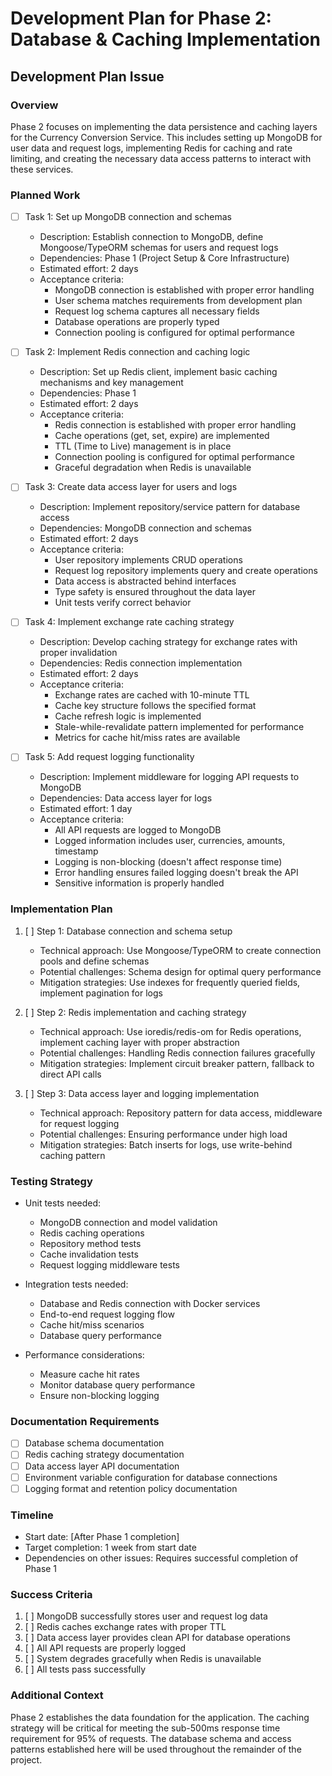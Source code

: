 # Development Plan for Phase 2: Database & Caching Implementation

## Development Plan Issue

### Overview

Phase 2 focuses on implementing the data persistence and caching layers for the Currency Conversion Service. This includes setting up MongoDB for user data and request logs, implementing Redis for caching and rate limiting, and creating the necessary data access patterns to interact with these services.

### Planned Work

- [ ] Task 1: Set up MongoDB connection and schemas
  - Description: Establish connection to MongoDB, define Mongoose/TypeORM schemas for users and request logs
  - Dependencies: Phase 1 (Project Setup & Core Infrastructure)
  - Estimated effort: 2 days
  - Acceptance criteria: 
    - MongoDB connection is established with proper error handling
    - User schema matches requirements from development plan
    - Request log schema captures all necessary fields
    - Database operations are properly typed
    - Connection pooling is configured for optimal performance

- [ ] Task 2: Implement Redis connection and caching logic
  - Description: Set up Redis client, implement basic caching mechanisms and key management
  - Dependencies: Phase 1
  - Estimated effort: 2 days
  - Acceptance criteria:
    - Redis connection is established with proper error handling
    - Cache operations (get, set, expire) are implemented
    - TTL (Time to Live) management is in place
    - Connection pooling is configured for optimal performance
    - Graceful degradation when Redis is unavailable

- [ ] Task 3: Create data access layer for users and logs
  - Description: Implement repository/service pattern for database access
  - Dependencies: MongoDB connection and schemas
  - Estimated effort: 2 days
  - Acceptance criteria:
    - User repository implements CRUD operations
    - Request log repository implements query and create operations
    - Data access is abstracted behind interfaces
    - Type safety is ensured throughout the data layer
    - Unit tests verify correct behavior

- [ ] Task 4: Implement exchange rate caching strategy
  - Description: Develop caching strategy for exchange rates with proper invalidation
  - Dependencies: Redis connection implementation
  - Estimated effort: 2 days
  - Acceptance criteria:
    - Exchange rates are cached with 10-minute TTL
    - Cache key structure follows the specified format
    - Cache refresh logic is implemented
    - Stale-while-revalidate pattern implemented for performance
    - Metrics for cache hit/miss rates are available

- [ ] Task 5: Add request logging functionality
  - Description: Implement middleware for logging API requests to MongoDB
  - Dependencies: Data access layer for logs
  - Estimated effort: 1 day
  - Acceptance criteria:
    - All API requests are logged to MongoDB
    - Logged information includes user, currencies, amounts, timestamp
    - Logging is non-blocking (doesn't affect response time)
    - Error handling ensures failed logging doesn't break the API
    - Sensitive information is properly handled

### Implementation Plan

1. [ ] Step 1: Database connection and schema setup
   - Technical approach: Use Mongoose/TypeORM to create connection pools and define schemas
   - Potential challenges: Schema design for optimal query performance
   - Mitigation strategies: Use indexes for frequently queried fields, implement pagination for logs

2. [ ] Step 2: Redis implementation and caching strategy
   - Technical approach: Use ioredis/redis-om for Redis operations, implement caching layer with proper abstraction
   - Potential challenges: Handling Redis connection failures gracefully
   - Mitigation strategies: Implement circuit breaker pattern, fallback to direct API calls

3. [ ] Step 3: Data access layer and logging implementation
   - Technical approach: Repository pattern for data access, middleware for request logging
   - Potential challenges: Ensuring performance under high load
   - Mitigation strategies: Batch inserts for logs, use write-behind caching pattern

### Testing Strategy

- Unit tests needed:
  - MongoDB connection and model validation
  - Redis caching operations
  - Repository method tests
  - Cache invalidation tests
  - Request logging middleware tests

- Integration tests needed:
  - Database and Redis connection with Docker services
  - End-to-end request logging flow
  - Cache hit/miss scenarios
  - Database query performance

- Performance considerations:
  - Measure cache hit rates
  - Monitor database query performance
  - Ensure non-blocking logging

### Documentation Requirements

- [ ] Database schema documentation
- [ ] Redis caching strategy documentation
- [ ] Data access layer API documentation
- [ ] Environment variable configuration for database connections
- [ ] Logging format and retention policy documentation

### Timeline

- Start date: [After Phase 1 completion]
- Target completion: 1 week from start date
- Dependencies on other issues: Requires successful completion of Phase 1

### Success Criteria

1. [ ] MongoDB successfully stores user and request log data
2. [ ] Redis caches exchange rates with proper TTL
3. [ ] Data access layer provides clean API for database operations
4. [ ] All API requests are properly logged
5. [ ] System degrades gracefully when Redis is unavailable
6. [ ] All tests pass successfully

### Additional Context

Phase 2 establishes the data foundation for the application. The caching strategy will be critical for meeting the sub-500ms response time requirement for 95% of requests. The database schema and access patterns established here will be used throughout the remainder of the project.